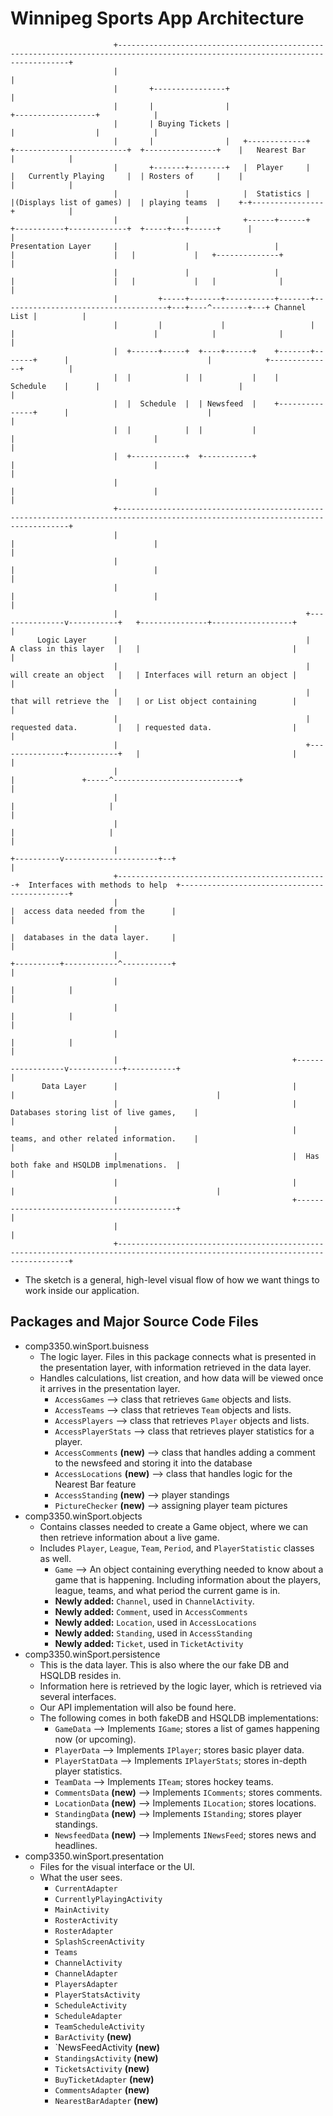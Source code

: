  # Winnipeg Sports App Architecture

```
                       +---------------------------------------------------------------------------------------------------------------------------------+
                       |                                                                                                                                 |
                       |       +----------------+                                                                                                        |
                       |       |                |                                                                        +------------------+            |
                       |       | Buying Tickets |                                                                        |                  |            |
                       |       |                |   +-------------+   +-------------------------+  +----------------+    |   Nearest Bar    |            |
                       |       +-------+--------+   |  Player     |   |   Currently Playing     |  | Rosters of     |    |                  |            |
                       |               |            |  Statistics |   |(Displays list of games) |  | playing teams  |    +-+----------------+            |
                       |               |            +------+------+   +-----------+-------------+  +-----+---+------+      |                             |
Presentation Layer     |               |                   |                      |                      |   |             |   +--------------+          |
                       |               |                   |                      |                      |   |             |   |              |          |
                       |         +-----+-------+-----------+-------+-------------------------------------+---+----^--------+---+ Channel List |          |
                       |         |             |                   |              |                               |            |              |          |
                       |  +------+-----+  +----+------+    +-------+-------+      |                               |            +--------------+          |
                       |  |            |  |           |    |   Schedule    |      |                               |                                      |
                       |  |  Schedule  |  | Newsfeed  |    +---------------+      |                               |                                      |
                       |  |            |  |           |                           |                               |                                      |
                       |  +------------+  +-----------+                           |                               |                                      |
                       |                                                          |                               |                                      |
                       +---------------------------------------------------------------------------------------------------------------------------------+
                       |                                                          |                               |                                      |
                       |                                                          |                               |                                      |
                       |                                                          |                               |                                      |
                       |                                          +---------------v-----------+   +---------------+------------------+                   |
      Logic Layer      |                                          |   A class in this layer   |   |                                  |                   |
                       |                                          |   will create an object   |   | Interfaces will return an object |                   |
                       |                                          |   that will retrieve the  |   | or List object containing        |                   |
                       |                                          |   requested data.         |   | requested data.                  |                   |
                       |                                          +---------------+-----------+   |                                  |                   |
                       |                                                          |               +-----^----------------------------+                   |
                       |                                                          |                     |                                                |
                       |                                                          |                     |                                                |
                       |                                               +----------v---------------------+--+                                             |
                       +-----------------------------------------------+  Interfaces with methods to help  +---------------------------------------------+
                       |                                               |  access data needed from the      |                                             |
                       |                                               |  databases in the data layer.     |                                             |
                       |                                               +----------+------------^-----------+                                             |
                       |                                                          |            |                                                         |
                       |                                                          |            |                                                         |
                       |                                                          |            |                                                         |
                       |                                       +------------------v------------+-----------+                                             |
       Data Layer      |                                       |                                           |                                             |
                       |                                       |  Databases storing list of live games,    |                                             |
                       |                                       |  teams, and other related information.    |                                             |
                       |                                       |  Has both fake and HSQLDB implmenations.  |                                             |
                       |                                       |                                           |                                             |
                       |                                       +-------------------------------------------+                                             |
                       |                                                                                                                                 |
                       +---------------------------------------------------------------------------------------------------------------------------------+

```



 * The sketch is a general, high-level visual flow of how we want things to work inside our application.

 ## Packages and Major Source Code Files
 * comp3350.winSport.buisness
    * The logic layer. Files in this package connects what is presented in the presentation layer, with information retrieved in the data layer.
    * Handles calculations, list creation, and how data will be viewed once it arrives in the presentation layer.
        * `AccessGames` --> class that retrieves `Game` objects and lists.
        * `AccessTeams` --> class that retrieves `Team` objects and lists. 
        * `AccessPlayers` --> class that retrieves `Player` objects and lists. 
        * `AccessPlayerStats` --> class that retrieves player statistics for a player.
        * `AccessComments` **(new)** --> class that handles adding a comment to the newsfeed and storing it into the database
        * `AccessLocations` **(new)** --> class that handles logic for the Nearest Bar feature
        * `AccessStanding` **(new)** --> player standings
        * `PictureChecker` **(new)** --> assigning player team pictures 
 * comp3350.winSport.objects
    * Contains classes needed to create a Game object, where we can then retrieve information about a live game.
    * Includes `Player`, `League`, `Team`, `Period`, and `PlayerStatistic` classes as well. 
        * `Game` --> An object containing everything needed to know about a game that is happening. Including information about the players, league, teams, and what period the current game is in.
        * **Newly added:** `Channel`, used in `ChannelActivity`.
        * **Newly added:** `Comment`, used in `AccessComments`
        * **Newly added:** `Location`, used in `AccessLocations`
        * **Newly added:** `Standing`, used in `AccessStanding`
        * **Newly added:** `Ticket`, used in `TicketActivity`
 * comp3350.winSport.persistence
    * This is the data layer. This is also where the our fake DB and HSQLDB resides in. 
    * Information here is retrieved by the logic layer, which is retrieved via several interfaces.
    * Our API implementation will also be found here. 
    * The following comes in both fakeDB and HSQLDB implementations: 
      * `GameData` --> Implements `IGame`; stores a list of games happening now (or upcoming).
      * `PlayerData` --> Implements `IPlayer`; stores basic player data.
      * `PlayerStatData` --> Implements `IPlayerStats`; stores in-depth player statistics.
      * `TeamData` --> Implements `ITeam`; stores hockey teams.
      * `CommentsData` **(new)** --> Implements `IComments`; stores comments.
      * `LocationData` **(new)** --> Implements `ILocation`; stores locations.
      * `StandingData` **(new)** --> Implements `IStanding`; stores player standings.
      * `NewsfeedData` **(new)** --> Implements `INewsFeed`; stores news and headlines.
 * comp3350.winSport.presentation
    * Files for the visual interface or the UI. 
    * What the user sees. 
        * `CurrentAdapter`
        * `CurrentlyPlayingActivity`
        * `MainActivity`
        * `RosterActivity`
        * `RosterAdapter`
        * `SplashScreenActivity`
        * `Teams`
        * `ChannelActivity` 
        * `ChannelAdapter` 
        * `PlayersAdapter` 
        * `PlayerStatsActivity` 
        * `ScheduleActivity` 
        * `ScheduleAdapter` 
        * `TeamScheduleActivity` 
        * `BarActivity` **(new)**
        * `NewsFeedActivity **(new)**
        * `StandingsActivity` **(new)**
        * `TicketsActivity` **(new)**
        * `BuyTicketAdapter` **(new)**
        * `CommentsAdapter` **(new)**
        * `NearestBarAdapter` **(new)**
